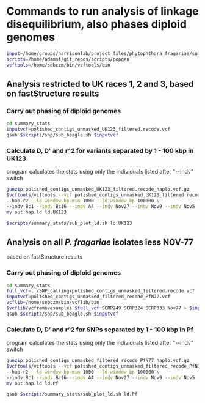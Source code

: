 # Commands to run analysis of linkage disequilibrium, also phases diploid genomes

```bash
input=/home/groups/harrisonlab/project_files/phytophthora_fragariae/summary_stats
scripts=/home/adamst/git_repos/scripts/popgen
vcftools=/home/sobczm/bin/vcftools/bin
```

## Analysis restricted to UK races 1, 2 and 3, based on fastStructure results

### Carry out phasing of diploid genomes

```bash
cd summary_stats
inputvcf=polished_contigs_unmasked_UK123_filtered.recode.vcf
qsub $scripts/snp/sub_beagle.sh $inputvcf
```

### Calculate D, D' and r^2 for variants separated by 1 - 100 kbp in UK123

program calculates the stats using only the individuals listed after "--indv" switch

```bash
gunzip polished_contigs_unmasked_UK123_filtered.recode_haplo.vcf.gz
$vcftools/vcftools --vcf polished_contigs_unmasked_UK123_filtered.recode_haplo.vcf \
--hap-r2 --ld-window-bp-min 1000 --ld-window-bp 100000 \
--indv Bc1 --indv Bc16 --indv A4 --indv Nov27 --indv Nov9 --indv Nov5 --indv Nov71
mv out.hap.ld ld.UK123

$scripts/summary_stats/sub_plot_ld.sh ld.UK123
```

## Analysis on all *P. fragariae* isolates less NOV-77

based on fastStructure results

### Carry out phasing of diploid genomes

```bash
cd summary_stats
full_vcf=../SNP_calling/polished_contigs_unmasked_filtered.recode.vcf
inputvcf=polished_contigs_unmasked_filtered_recode_PfN77.vcf
vcflib=/home/sobczm/bin/vcflib/bin
$vcflib/vcfremovesamples $full_vcf SCRP249 SCRP324 SCRP333 Nov77 > $inputvcf
qsub $scripts/snp/sub_beagle.sh $inputvcf
```

### Calculate D, D' and r^2 for SNPs separated by 1 - 100 kbp in Pf

program calculates the stats using only the individuals listed after "--indv" switch

```bash
gunzip polished_contigs_unmasked_filtered_recode_PfN77_haplo.vcf.gz
$vcftools/vcftools --vcf polished_contigs_unmasked_filtered_recode_PfN77_haplo.vcf \
--hap-r2 --ld-window-bp-min 1000 --ld-window-bp 100000 \
--indv Bc1 --indv Bc16 --indv A4 --indv Nov27 --indv Nov9 --indv Nov5 --indv Nov71 --indv Bc23 --indv ONT3 --indv SCRP245_v2
mv out.hap.ld ld.Pf

qsub $scripts/summary_stats/sub_plot_ld.sh ld.Pf
```
